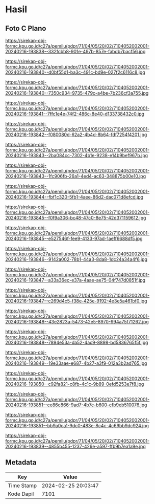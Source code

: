 # Hasil

## Foto C Plano

https://sirekap-obj-formc.kpu.go.id/c27a/pemilu/pdpr/71/04/05/20/02/7104052002001-20240216-193838--332fcbb8-901e-497b-857e-fabdb7bacf56.jpg

https://sirekap-obj-formc.kpu.go.id/c27a/pemilu/pdpr/71/04/05/20/02/7104052002001-20240216-193840--d0bf55d1-ba3c-491c-bd9e-027f2c6116c8.jpg

https://sirekap-obj-formc.kpu.go.id/c27a/pemilu/pdpr/71/04/05/20/02/7104052002001-20240216-193840--7350c934-9735-479c-a4be-7b236cf3a755.jpg

https://sirekap-obj-formc.kpu.go.id/c27a/pemilu/pdpr/71/04/05/20/02/7104052002001-20240216-193841--7ffc1e4e-74f2-486c-8e40-d133738432c0.jpg

https://sirekap-obj-formc.kpu.go.id/c27a/pemilu/pdpr/71/04/05/20/02/7104052002001-20240216-193842--f080080d-62a2-4b4d-8b64-fdf7254f4201.jpg

https://sirekap-obj-formc.kpu.go.id/c27a/pemilu/pdpr/71/04/05/20/02/7104052002001-20240216-193843--2ba084cc-7302-4b1e-9238-e14b9bef967b.jpg

https://sirekap-obj-formc.kpu.go.id/c27a/pemilu/pdpr/71/04/05/20/02/7104052002001-20240216-193843--1fc906fb-26a1-4ed4-ac63-348875b00e10.jpg

https://sirekap-obj-formc.kpu.go.id/c27a/pemilu/pdpr/71/04/05/20/02/7104052002001-20240216-193844--fbf1c320-5fb1-4aee-86d2-dac071d8efcd.jpg

https://sirekap-obj-formc.kpu.go.id/c27a/pemilu/pdpr/71/04/05/20/02/7104052002001-20240216-193845--f0f9a306-bc48-47c0-8e75-42d371159612.jpg

https://sirekap-obj-formc.kpu.go.id/c27a/pemilu/pdpr/71/04/05/20/02/7104052002001-20240216-193845--e527546f-fee9-4133-97ad-1aeff6688df5.jpg

https://sirekap-obj-formc.kpu.go.id/c27a/pemilu/pdpr/71/04/05/20/02/7104052002001-20240216-193846--9142a002-78b1-44a3-8da8-1dc24a34a4f6.jpg

https://sirekap-obj-formc.kpu.go.id/c27a/pemilu/pdpr/71/04/05/20/02/7104052002001-20240216-193847--a33a36ec-e37a-4aae-ae75-04f747d0851f.jpg

https://sirekap-obj-formc.kpu.go.id/c27a/pemilu/pdpr/71/04/05/20/02/7104052002001-20240216-193847--c269d4c5-f38e-425e-9192-4e3e5a461bf0.jpg

https://sirekap-obj-formc.kpu.go.id/c27a/pemilu/pdpr/71/04/05/20/02/7104052002001-20240216-193848--43e2823a-5473-42e5-8970-994a75f71262.jpg

https://sirekap-obj-formc.kpu.go.id/c27a/pemilu/pdpr/71/04/05/20/02/7104052002001-20240216-193848--7894e53a-da52-4ac9-8898-bd5836765f5f.jpg

https://sirekap-obj-formc.kpu.go.id/c27a/pemilu/pdpr/71/04/05/20/02/7104052002001-20240216-193849--19e33aae-e687-4b27-a3f9-012a3b2ad765.jpg

https://sirekap-obj-formc.kpu.go.id/c27a/pemilu/pdpr/71/04/05/20/02/7104052002001-20240216-193850--c92fa821-c8fb-4c1c-9b89-0efd5253e7f8.jpg

https://sirekap-obj-formc.kpu.go.id/c27a/pemilu/pdpr/71/04/05/20/02/7104052002001-20240216-193851--ce86c866-9ad7-4b7c-b600-cfb9eb510076.jpg

https://sirekap-obj-formc.kpu.go.id/c27a/pemilu/pdpr/71/04/05/20/02/7104052002001-20240216-193851--bb9a0ca1-9dc0-483e-8c4c-4c69bb9dc924.jpg

https://sirekap-obj-formc.kpu.go.id/c27a/pemilu/pdpr/71/04/05/20/02/7104052002001-20240216-193839--4855b455-1237-426e-a597-ffb9b7ea1a9e.jpg


## Metadata

| Key        | Value               |
| ---------- | ------------------- |
| Time Stamp | 2024-02-25 20:03:47 |
| Kode Dapil | 7101                |




